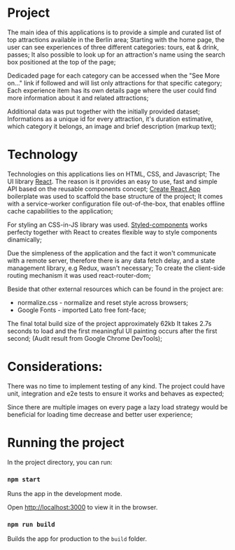 # Project
The main idea of this applications is to provide a simple and curated list of top attractions available in the Berlin area;
Starting with the home page, the user can see experiences of three different categories: tours, eat & drink, passes;
It also possible to look up for an attraction's name using the search box positioned at the top of the page;

Dedicaded page for each category can be accessed when the "See More on..." link if followed and will list only attractions for that specific category;
Each experience item has its own details page where the user could find more information about it and related attractions;

Additional data was put together with the initially provided dataset;
Informations as a unique id for every attraction, it's duration estimative, which category it belongs, an image and brief description (markup text);

# Technology

Technologies on this applications lies on HTML, CSS, and Javascript; The UI library [React](https://react.org). The reason is it provides an easy to use, fast and simple API based on the reusable components concept;
[Create React App](https://github.com/facebook/create-react-app) boilerplate was used to scaffold the base structure of the project; It comes with a service-worker configuration file out-of-the-box, that enables offline cache capabilities to the application;

For styling an CSS-in-JS library was used. [ Styled-components](http://styled-components.com) works perfecty together with React to creates flexible way to style components dinamically;

Due the simpleness of the application and the fact it won't communicate with a remote server, therefore there is any data fetch delay, and a state management library, e.g Redux, wasn't necessary; To create the client-side routing mechanism it was used react-router-dom;


Beside that other external resources which can be found in the project are:
 - normalize.css - normalize and reset style across browsers;
 - Google Fonts - imported Lato free font-face;

The final total build size of the project approximately 62kb
It takes 2.7s seconds to load and the first meaningful UI painting occurs after the first second; (Audit result from Google Chrome DevTools);

# Considerations:

There was no time to implement testing of any kind. The project could have unit, integration and e2e tests to ensure it works and behaves as expected;

Since there are multiple images on every page a lazy load strategy would be beneficial for loading time decrease and better user experience;


# Running the project

In the project directory, you can run:

### `npm start`
Runs the app in the development mode.<br>

Open [http://localhost:3000](http://localhost:3000) to view it in the browser.

### `npm run build`

Builds the app for production to the `build` folder.